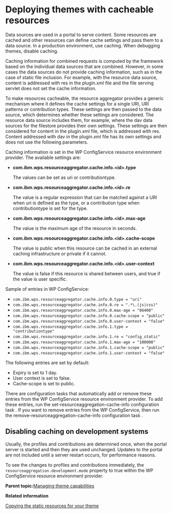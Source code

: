 # Deploying themes with cacheable resources 

Data sources are used in a portal to serve content. Some resources are cached and other resources can define cache settings and pass them to a data source. In a production environment, use caching. When debugging themes, disable caching.

Caching information for combined requests is computed by the framework based on the individual data sources that are combined. However, in some cases the data sources do not provide caching information, such as in the case of static file inclusion. For example, with the resource data source, content is addressed with res in the plugin.xml file and the file serving servlet does not set the cache information.

To make resources cacheable, the resource aggregator provides a generic mechanism where it defines the cache settings for a single URI, URI patterns or contribution types. These settings are then passed to the data source, which determines whether these settings are considered. The resource data source includes them, for example, where the dav data sources for the filestore provides their own settings. These settings are then considered for content in the plugin.xml file, which is addressed with res. Content addressed with dav in the plugin.xml file has its own settings and does not use the following parameters.

Caching information is set in the WP ConfigService resource environment provider. The available settings are:

-   **com.ibm.wps.resourceaggregator.cache.info.<id\>.type**

    The values can be set as uri or contributiontype.

-   **com.ibm.wps.resourceaggregator.cache.info.<id\>.re**

    The value is a regular expression that can be matched against a URI when uri is defined as the type, or a contribution type when contributiontype is set for the type.

-   **com.ibm.wps.resourceaggregator.cache.info.<id\>.max-age**

    The value is the maximum age of the resource in seconds.

-   **com.ibm.wps.resourceaggregator.cache.info.<id\>.cache-scope**

    The value is public when this resource can be cached in an external caching infrastructure or private if it cannot.

-   **com.ibm.wps.resourceaggregator.cache.info.<id\>.user-context**

    The value is false if this resource is shared between users, and true if the value is user specific.


Sample of entries in WP ConfigService:

-   `com.ibm.wps.resourceaggregator.cache.info.0.type = "uri"`
-   `com.ibm.wps.resourceaggregator.cache.info.0.re = ".*\.(js|css)"`
-   `com.ibm.wps.resourceaggregator.cache.info.0.max-age = "86400"`
-   `com.ibm.wps.resourceaggregator.cache.info.0.cache-scope = "public"`
-   `com.ibm.wps.resourceaggregator.cache.info.0.user-context = "false"`
-   `com.ibm.wps.resourceaggregator.cache.info.1.type = "contributiontype"`
-   `com.ibm.wps.resourceaggregator.cache.info.1.re = "config_static"`
-   `com.ibm.wps.resourceaggregator.cache.info.1.max-age = "100000"`
-   `com.ibm.wps.resourceaggregator.cache.info.1.cache-scope = "public"`
-   `com.ibm.wps.resourceaggregator.cache.info.1.user-context = "false"`

The following entries are set by default:

-   Expiry is set to 1 day.
-   User context is set to false.
-   Cache-scope is set to public.

There are configuration tasks that automatically add or remove these entries from the WP ConfigService resource environment provider. To add these entries, run the set-resourceaggregation-cache-info configuration task . If you want to remove entries from the WP ConfigService, then run the remove-resourceaggregation-cache-info configuration task .

## Disabling caching on development systems

Usually, the profiles and contributions are determined once, when the portal server is started and then they are used unchanged. Updates to the portal are not included until a server restart occurs, for performance reasons.

To see the changes to profiles and contributions immediately, the `resourceaggregation.development.mode` property to true within the WP ConfigService resource environment provider.

**Parent topic:**[Managing theme capabilities ](../dev-theme/themeopt_admin_themes.md)

**Related information**  


[Copying the static resources for your theme ](../dev-theme/themeopt_cust_copy_statictheme.md)

